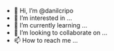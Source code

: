 - 👋 Hi, I’m @danilcripo
- 👀 I’m interested in ...
- 🌱 I’m currently learning ...
- 💞️ I’m looking to collaborate on ...
- 📫 How to reach me ...

<!---
danilcripo/danilcripo is a ✨ special ✨ repository because its `README.md` (this file) appears on your GitHub profile.
You can click the Preview link to take a look at your changes.
--->
